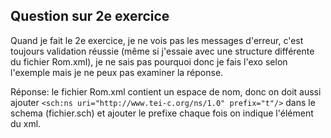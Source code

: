## Question sur 2e exercice
Quand je fait le 2e exercice, je ne vois pas les messages d'erreur, c'est toujours validation réussie (même si j'essaie avec une structure différente du fichier Rom.xml), je ne sais pas pourquoi donc je fais l'exo selon l'exemple mais je ne peux pas examiner la réponse.  

Réponse: le fichier Rom.xml contient un espace de nom, donc on doit aussi ajouter `<sch:ns uri="http://www.tei-c.org/ns/1.0" prefix="t"/>` dans le schema (fichier.sch) et ajouter le prefixe chaque fois on indique l'élément du xml.
